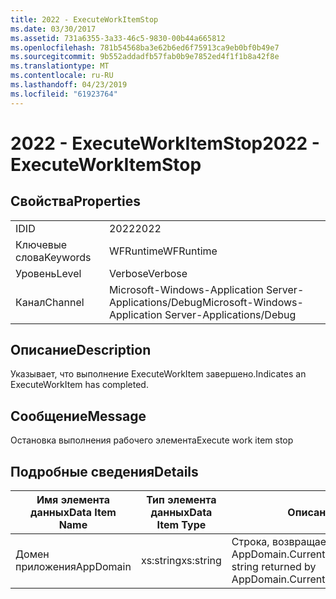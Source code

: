 ```yaml
---
title: 2022 - ExecuteWorkItemStop
ms.date: 03/30/2017
ms.assetid: 731a6355-3a33-46c5-9830-00b44a665812
ms.openlocfilehash: 781b54568ba3e62b6ed6f75913ca9eb0bf0b49e7
ms.sourcegitcommit: 9b552addadfb57fab0b9e7852ed4f1f1b8a42f8e
ms.translationtype: MT
ms.contentlocale: ru-RU
ms.lasthandoff: 04/23/2019
ms.locfileid: "61923764"
---
```

# <a name="2022---executeworkitemstop"></a><span data-ttu-id="0c1cf-102">2022 - ExecuteWorkItemStop</span><span class="sxs-lookup"><span data-stu-id="0c1cf-102">2022 - ExecuteWorkItemStop</span></span>
## <a name="properties"></a><span data-ttu-id="0c1cf-103">Свойства</span><span class="sxs-lookup"><span data-stu-id="0c1cf-103">Properties</span></span>  
  
|||  
|-|-|  
|<span data-ttu-id="0c1cf-104">ID</span><span class="sxs-lookup"><span data-stu-id="0c1cf-104">ID</span></span>|<span data-ttu-id="0c1cf-105">2022</span><span class="sxs-lookup"><span data-stu-id="0c1cf-105">2022</span></span>|  
|<span data-ttu-id="0c1cf-106">Ключевые слова</span><span class="sxs-lookup"><span data-stu-id="0c1cf-106">Keywords</span></span>|<span data-ttu-id="0c1cf-107">WFRuntime</span><span class="sxs-lookup"><span data-stu-id="0c1cf-107">WFRuntime</span></span>|  
|<span data-ttu-id="0c1cf-108">Уровень</span><span class="sxs-lookup"><span data-stu-id="0c1cf-108">Level</span></span>|<span data-ttu-id="0c1cf-109">Verbose</span><span class="sxs-lookup"><span data-stu-id="0c1cf-109">Verbose</span></span>|  
|<span data-ttu-id="0c1cf-110">Канал</span><span class="sxs-lookup"><span data-stu-id="0c1cf-110">Channel</span></span>|<span data-ttu-id="0c1cf-111">Microsoft-Windows-Application Server-Applications/Debug</span><span class="sxs-lookup"><span data-stu-id="0c1cf-111">Microsoft-Windows-Application Server-Applications/Debug</span></span>|  
  
## <a name="description"></a><span data-ttu-id="0c1cf-112">Описание</span><span class="sxs-lookup"><span data-stu-id="0c1cf-112">Description</span></span>  
 <span data-ttu-id="0c1cf-113">Указывает, что выполнение ExecuteWorkItem завершено.</span><span class="sxs-lookup"><span data-stu-id="0c1cf-113">Indicates an ExecuteWorkItem has completed.</span></span>  
  
## <a name="message"></a><span data-ttu-id="0c1cf-114">Сообщение</span><span class="sxs-lookup"><span data-stu-id="0c1cf-114">Message</span></span>  
 <span data-ttu-id="0c1cf-115">Остановка выполнения рабочего элемента</span><span class="sxs-lookup"><span data-stu-id="0c1cf-115">Execute work item stop</span></span>  
  
## <a name="details"></a><span data-ttu-id="0c1cf-116">Подробные сведения</span><span class="sxs-lookup"><span data-stu-id="0c1cf-116">Details</span></span>  
  
|<span data-ttu-id="0c1cf-117">Имя элемента данных</span><span class="sxs-lookup"><span data-stu-id="0c1cf-117">Data Item Name</span></span>|<span data-ttu-id="0c1cf-118">Тип элемента данных</span><span class="sxs-lookup"><span data-stu-id="0c1cf-118">Data Item Type</span></span>|<span data-ttu-id="0c1cf-119">Описание</span><span class="sxs-lookup"><span data-stu-id="0c1cf-119">Description</span></span>|  
|--------------------|--------------------|-----------------|  
|<span data-ttu-id="0c1cf-120">Домен приложения</span><span class="sxs-lookup"><span data-stu-id="0c1cf-120">AppDomain</span></span>|<span data-ttu-id="0c1cf-121">xs:string</span><span class="sxs-lookup"><span data-stu-id="0c1cf-121">xs:string</span></span>|<span data-ttu-id="0c1cf-122">Строка, возвращаемая AppDomain.CurrentDomain.FriendlyName.</span><span class="sxs-lookup"><span data-stu-id="0c1cf-122">The string returned by AppDomain.CurrentDomain.FriendlyName.</span></span>|
